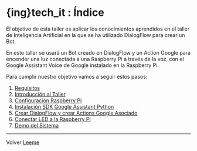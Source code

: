 # {ing}tech_it : Índice

El objetivo de esta taller es aplicar los conocimientos aprendidos en el taller de Inteligencia Artificial en la que se ha utilizado DialogFlow para crear un Bot.

En este taller se usará un Bot creado en DialogFlow y un Action Google para encender una luz conectada a una Raspberry Pi a través de la voz, con el Google Assistant Voice de Google instalado en la Raspberry Pi.

Para cumplir nuestro objetivo vamos a seguir estos pasos:

1. [Requisitos](./requisitos.md)
1. [Introducción al Taller](./introduccion.md)
1. [Configuración Raspberry Pi](./configuracion_raspberry.md)
1. [Instalación SDK Google Assistant Python](./instalacion_sdk_google_assistant.md)
1. [Crear DialogFlow y crear Actions Google Asociado](./creando_dialog_flow_y_action_google.md)
1. [Conectar LED a la Raspberry Pi](./montando_circuito.md)
1. [Demo del Sistema](./demo_sistema.md)


---
Volver [Leeme](./README.md)









